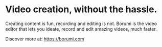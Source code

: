 # Video creation, without the hassle.

Creating content is fun, recording and editing is not. Borumi is the video editor that lets you ideate, record and edit amazing videos, much faster.

Discover more at: https://borumi.com